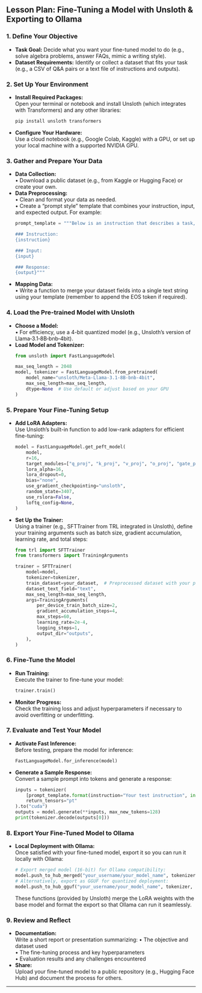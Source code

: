 ## Lesson Plan: Fine-Tuning a Model with Unsloth & Exporting to Ollama

### 1. Define Your Objective
- **Task Goal:** Decide what you want your fine-tuned model to do (e.g., solve algebra problems, answer FAQs, mimic a writing style).
- **Dataset Requirements:** Identify or collect a dataset that fits your task (e.g., a CSV of Q&A pairs or a text file of instructions and outputs).

### 2. Set Up Your Environment
- **Install Required Packages:**  
  Open your terminal or notebook and install Unsloth (which integrates with Transformers) and any other libraries:
  ```bash
  pip install unsloth transformers
  ```
- **Configure Your Hardware:**  
  Use a cloud notebook (e.g., Google Colab, Kaggle) with a GPU, or set up your local machine with a supported NVIDIA GPU.

### 3. Gather and Prepare Your Data
- **Data Collection:**  
  • Download a public dataset (e.g., from Kaggle or Hugging Face) or create your own.  
- **Data Preprocessing:**  
  • Clean and format your data as needed.  
  • Create a “prompt style” template that combines your instruction, input, and expected output. For example:
  ```python
  prompt_template = """Below is an instruction that describes a task, paired with an input for context.

  ### Instruction:
  {instruction}

  ### Input:
  {input}

  ### Response:
  {output}"""
  ```
- **Mapping Data:**  
  • Write a function to merge your dataset fields into a single text string using your template (remember to append the EOS token if required).

### 4. Load the Pre-trained Model with Unsloth
- **Choose a Model:**  
  • For efficiency, use a 4-bit quantized model (e.g., Unsloth’s version of Llama‑3.1‑8B‑bnb‑4bit).
- **Load Model and Tokenizer:**
  ```python
  from unsloth import FastLanguageModel

  max_seq_length = 2048
  model, tokenizer = FastLanguageModel.from_pretrained(
      model_name="unsloth/Meta-Llama-3.1-8B-bnb-4bit",
      max_seq_length=max_seq_length,
      dtype=None  # Use default or adjust based on your GPU
  )
  ```
  
### 5. Prepare Your Fine-Tuning Setup
- **Add LoRA Adapters:**  
  Use Unsloth’s built-in function to add low-rank adapters for efficient fine-tuning:
  ```python
  model = FastLanguageModel.get_peft_model(
      model,
      r=16,
      target_modules=["q_proj", "k_proj", "v_proj", "o_proj", "gate_proj", "up_proj", "down_proj"],
      lora_alpha=16,
      lora_dropout=0,
      bias="none",
      use_gradient_checkpointing="unsloth",
      random_state=3407,
      use_rslora=False,
      loftq_config=None,
  )
  ```
- **Set Up the Trainer:**  
  Using a trainer (e.g., SFTTrainer from TRL integrated in Unsloth), define your training arguments such as batch size, gradient accumulation, learning rate, and total steps:
  ```python
  from trl import SFTTrainer
  from transformers import TrainingArguments

  trainer = SFTTrainer(
      model=model,
      tokenizer=tokenizer,
      train_dataset=your_dataset,  # Preprocessed dataset with your prompt text
      dataset_text_field="text",
      max_seq_length=max_seq_length,
      args=TrainingArguments(
          per_device_train_batch_size=2,
          gradient_accumulation_steps=4,
          max_steps=60,
          learning_rate=2e-4,
          logging_steps=1,
          output_dir="outputs",
      ),
  )
  ```

### 6. Fine-Tune the Model
- **Run Training:**  
  Execute the trainer to fine-tune your model:
  ```python
  trainer.train()
  ```
- **Monitor Progress:**  
  Check the training loss and adjust hyperparameters if necessary to avoid overfitting or underfitting.

### 7. Evaluate and Test Your Model
- **Activate Fast Inference:**  
  Before testing, prepare the model for inference:
  ```python
  FastLanguageModel.for_inference(model)
  ```
- **Generate a Sample Response:**  
  Convert a sample prompt into tokens and generate a response:
  ```python
  inputs = tokenizer(
      [prompt_template.format(instruction="Your test instruction", input="Your test input", output="")],
      return_tensors="pt"
  ).to("cuda")
  outputs = model.generate(**inputs, max_new_tokens=128)
  print(tokenizer.decode(outputs[0]))
  ```

### 8. Export Your Fine-Tuned Model to Ollama
- **Local Deployment with Ollama:**  
  Once satisfied with your fine-tuned model, export it so you can run it locally with Ollama:
  ```python
  # Export merged model (16-bit) for Ollama compatibility:
  model.push_to_hub_merged("your_username/your_model_name", tokenizer, save_method="merged_16bit")
  # Alternatively, export as GGUF for quantized deployment:
  model.push_to_hub_gguf("your_username/your_model_name", tokenizer, quantization_method="q4_k_m")
  ```
  These functions (provided by Unsloth) merge the LoRA weights with the base model and format the export so that Ollama can run it seamlessly.

### 9. Review and Reflect
- **Documentation:**  
  Write a short report or presentation summarizing:
  • The objective and dataset used  
  • The fine-tuning process and key hyperparameters  
  • Evaluation results and any challenges encountered
- **Share:**  
  Upload your fine-tuned model to a public repository (e.g., Hugging Face Hub) and document the process for others.

---
